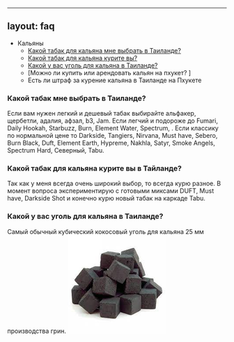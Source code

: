 
---
layout: faq
---





- Кальяны
  - [Какой табак для кальяна мне выбрать в Таиланде?](#tabak)
  - [Какой табак для кальяна курите вы?](#tabakpuma)
  - [Какой у вас уголь для кальяна в Таиланде?](#ugol)
  - [Можно ли купить или арендовать кальян на пхукет? ]
  - Есть ли штраф за курение кальяна в Таиланде на Пхукете

### <a name="tabak"></a>Какой табак мне выбрать в Таиланде?
Если вам нужен легкий и дешевый табак выбирайте альфакер, щербетли, адалия, афзал, b3, Jam. Если легчий и подороже до Fumari, Daily Hookah, Starbuzz, Burn, Element Water, Spectrum, . Если классику по нормальной цене то Darkside, Tangiers, Nirvana, Must have, Sebero, Burn Black, Duft, Element Earth, Hypreme, Nakhla, Satyr, Smoke Angels, Spectrum Hard, Северный, Tabu.

### <a name="tabakpuma"></a>Какой табак для кальяна курите вы в Тайланде?
Так как у меня всегда очень широкий выбор, то всегда курю разное. В момент вопроса экспериментирую с готовыми миксами DUFT, Must have, Darkside Shot и конечно курю новый табак на каркаде Tabu.

### <a name="ugol"></a>Какой у вас уголь для кальяна в Таиланде?
Самый обычный кубический кокосовый уголь для кальяна 25 мм производства грин. 
![Кокосовый уголь для кальяна в Тайланде](_pic/ugol.jpg)

